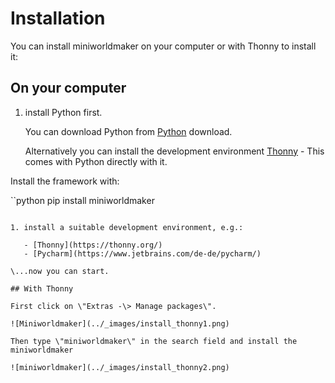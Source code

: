 # Installation

You can install miniworldmaker on your computer or with Thonny
to install it:

## On your computer

1. install Python first.

   You can download Python from [Python](https://www.python.org)
   download.

   Alternatively you can install the development environment
   [Thonny](https://thonny.org/) - This comes with Python
   directly with it.

Install the framework with:

``python
pip install miniworldmaker
```

1. install a suitable development environment, e.g.:

   - [Thonny](https://thonny.org/)
   - [Pycharm](https://www.jetbrains.com/de-de/pycharm/)

\...now you can start.

## With Thonny

First click on \"Extras -\> Manage packages\".

![Miniworldmaker](../_images/install_thonny1.png)

Then type \"miniworldmaker\" in the search field and install the
miniworldmaker

![miniworldmaker](../_images/install_thonny2.png)
